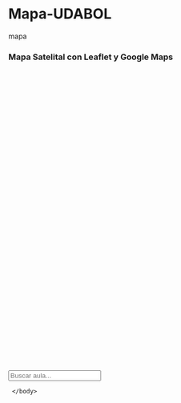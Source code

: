 # Mapa-UDABOL
mapa
<!DOCTYPE html>
<html lang="es">
<head>
  <meta charset="UTF-8">
  <meta name="viewport" content="width=device-width, initial-scale=1.0">
  <title>Mapa Satelital con Leaflet y Google Maps</title>
  <link rel="stylesheet" href="https://unpkg.com/leaflet@1.7.1/dist/leaflet.css" />
  <style>
    #map {
      height: 600px;
      width: 100%;
    }
  </style>
</head>
<body>

<h3>Mapa Satelital con Leaflet y Google Maps</h3>
<div id="map"></div>

<script src="https://unpkg.com/leaflet@1.7.1/dist/leaflet.js"></script>
<script src="https://maps.googleapis.com/maps/api/js?key=TU_API_KEY"></script>
<script>
  // Inicializar el mapa
  var map = L.map('map').setView([-17.390744, -66.068831], 17); // Coordenadas iniciales

  // Añadir la capa de Google Maps Satelital
  L.tileLayer('https://{s}.google.com/vt/lyrs=s&x={x}&y={y}&z={z}', {
    maxZoom: 20,
    subdomains: ['mt0', 'mt1', 'mt2', 'mt3'],
  }).addTo(map);

  // Definir íconos personalizados
  var icons = {
    'apoyo academico': L.icon({ iconUrl: 'iconos/Apoyo Academico.png', iconSize: [32, 32], iconAnchor: [16, 32] }),
    'arquitectura': L.icon({ iconUrl: 'iconos/Arquitectura.png', iconSize: [32, 32], iconAnchor: [16, 32] }),
    'aulas': L.icon({ iconUrl: 'iconos/Aulas.png', iconSize: [32, 32], iconAnchor: [16, 32] }),
    'aulas g': L.icon({ iconUrl: 'iconos/Aulas G.png', iconSize: [32, 32], iconAnchor: [16, 32] }),
    'secretaria': L.icon({ iconUrl: 'iconos/Secretaria.png', iconSize: [32, 32], iconAnchor: [16, 32] }),
    'aula docente': L.icon({ iconUrl: 'iconos/Aula Docentes.png', iconSize: [32, 32], iconAnchor: [16, 32] }),
    'baño administrativo': L.icon({ iconUrl: 'iconos/Baño Administrativo.png', iconSize: [32, 32], iconAnchor: [16, 32] }),
    'baño': L.icon({ iconUrl: 'iconos/Baño.png', iconSize: [32, 32], iconAnchor: [16, 32] }),
    'biblioteca': L.icon({ iconUrl: 'iconos/Biblioteca.png', iconSize: [32, 32], iconAnchor: [16, 32] }),
    'cajas': L.icon({ iconUrl: 'iconos/Cajas.png', iconSize: [32, 32], iconAnchor: [16, 32] }),
    'cartera': L.icon({ iconUrl: 'iconos/Cartera.png', iconSize: [32, 32], iconAnchor: [16, 32] }),
    'centro de computos': L.icon({ iconUrl: 'iconos/Centro de Computos.png', iconSize: [32, 32], iconAnchor: [16, 32] }),
    'comedor': L.icon({ iconUrl: 'iconos/Comedor.png', iconSize: [32, 32], iconAnchor: [16, 32] }),
    'fotocopias': L.icon({ iconUrl: 'iconos/Fotocopias.png', iconSize: [32, 32], iconAnchor: [16, 32] }),
    'informacion': L.icon({ iconUrl: 'iconos/Informacion.png', iconSize: [32, 32], iconAnchor: [16, 32] }),
    'investigacion': L.icon({ iconUrl: 'iconos/Investigacion.png', iconSize: [32, 32], iconAnchor: [16, 32] }),
    'jefatura': L.icon({ iconUrl: 'iconos/Jefatura.png', iconSize: [32, 32], iconAnchor: [16, 32] }),
    'medicina': L.icon({ iconUrl: 'iconos/Medicina.png', iconSize: [32, 32], iconAnchor: [16, 32] }),
    'piscina': L.icon({ iconUrl: 'iconos/Piscina.png', iconSize: [32, 32], iconAnchor: [16, 32] }),
    'laboratorio de telecom': L.icon({ iconUrl: 'iconos/Laboratorio de Telecom.png', iconSize: [32, 32], iconAnchor: [16, 32] }),
    'sala audiovisual': L.icon({ iconUrl: 'iconos/Sala Audiovisual.png', iconSize: [32, 32], iconAnchor: [16, 32] }),
    'sala de estudiantes': L.icon({ iconUrl: 'iconos/Sala de Estudiantes.png', iconSize: [32, 32], iconAnchor: [16, 32] }),
  };

  // Coordenadas de las aulas desde el CSV (ahora con el campo 'tipo' incluido)
        var aulas = [
          { aula: 'Cc1', coords: [-17.390790, -66.06878], descripcion: 'Ingenieria/Arquitectura', tipo: 'centro de computos' },
          { aula: 'Cc2', coords: [-17.390740, -66.06875], descripcion: 'Ingenieria/Arquitectura', tipo: 'centro de computos' },
          { aula: 'Cc3', coords: [-17.390690, -66.06872], descripcion: 'Ingenieria/Arquitectura', tipo: 'centro de computos' },
          { aula: 'Cc4', coords: [-17.390640, -66.06869], descripcion: 'Ingenieria/Arquitectura', tipo: 'centro de computos' },
          { aula: 'C1', coords: [-17.390375, -66.068930], descripcion: 'Medicina', tipo: 'medicina' },
          { aula: 'C2', coords: [-17.390400, -66.068890], descripcion: 'Medicina', tipo: 'medicina' },
          { aula: 'C3', coords: [-17.390437, -66.068830], descripcion: 'Medicina', tipo: 'medicina' },
          { aula: 'C4', coords: [-17.390474, -66.068760], descripcion: 'Medicina', tipo: 'medicina' },
          { aula: 'D1', coords: [-17.390620, -66.068504], descripcion: 'Arquitectura', tipo: 'arquitectura' },
          { aula: 'D2', coords: [-17.390605, -66.068527], descripcion: 'Arquitectura', tipo: 'arquitectura' },
          { aula: 'D3', coords: [-17.390575, -66.068576], descripcion: 'Arquitectura', tipo: 'arquitectura' },
          { aula: 'D4', coords: [-17.390545, -66.068625], descripcion: 'Arquitectura', tipo: 'arquitectura' },
          { aula: 'D5', coords: [-17.390516, -66.068681], descripcion: 'Arquitectura', tipo: 'arquitectura' },
          { aula: 'A1', coords: [-17.390853, -66.069033], descripcion: 'Medicina', tipo: 'medicina' },
          { aula: 'A2', coords: [-17.390895, -66.068956], descripcion: 'Medicina', tipo: 'medicina' },
          //{ aula: 'A3', coords: [-17.39102474171155, -66.06875205134645], descripcion: 'Medicina', tipo: 'medicina' },
          { aula: 'Informacion y Marqueting', coords: [-17.390935, -66.068876], descripcion: 'Información y Marketing', tipo: 'informacion' },
        // { aula: 'Chicas', coords: [-17.390409,-66.068357], descripcion: 'AREAS DE SANIDAD', tipo: 'baño' },
          { aula: 'Chicos', coords: [-17.390409,-66.068357], descripcion: 'Medicina', tipo: 'baño' },
          { aula: 'Piscina', coords: [-17.390460477082208, -66.0681858430601], descripcion: 'AREAS DE CONVIVENCIA', tipo: 'piscina' },
          { aula: 'Comedor', coords: [-17.390432, -66.067859], descripcion: 'AREAS DE CONVIVENCIA', tipo: 'comedor' },
          { aula: 'Jefaturas', coords: [-17.390530, -66.068320], descripcion: 'planta baja', tipo: 'jefatura' },
          { aula: 'Biblioteca', coords: [-17.390896, -66.068460], descripcion: 'Biblioteca', tipo: 'biblioteca' },
          { aula: 'Cajas-Ventanilla Unica', coords: [-17.390835, -66.068485], descripcion: 'planta baja', tipo: 'cajas' },
          { aula: 'Sala Audio Visual', coords: [-17.390940452135812, -66.06870538980458], descripcion: 'Sala Audio Visual', tipo: 'sala audiovisual' },
          { aula: 'Fotocopiadora', coords: [-17.390888795550488, -66.06875162673037], descripcion: 'Fotocopiadora', tipo: 'fotocopias' },
          { aula: 'Apoyo Académico', coords: [-17.390668, -66.068456], descripcion: 'Apoyo Académico', tipo: 'apoyo academico' },
          { aula: 'Sala de Estudiantes',coords:[-17.390635, -66.068430], descripcion: 'Sala de Estudiantes', tipo: 'sala de estudiantes' },
          ///{ aula: 'Cartera', coords: [-17.390620, -66.068343], descripcion: 'Cartera', tipo: 'cartera' },
          { aula: 'Aulas Docente', coords: [-17.390641, -66.068367], descripcion: 'Aulas Docente', tipo: 'aula docente' },
          { aula: 'Aula T3', coords: [-17.390750, -66.068310], descripcion: 'Planta Baja', tipo: 'aulas' },
          { aula: 'Laboratorio de Telecom', coords: [-17.390830, -66.068270], descripcion: 'planta baja', tipo: 'laboratorio de telecom' },
          { aula: 'Secretaria Regional', coords: [-17.390810, -66.068420], descripcion: 'planta baja', tipo: 'secretaria' },
          
          //{ aula: 'Sala de Investigacion', coords: [-17.390681, -66.068340], descripcion: 'Sala de Investigación', tipo: 'investigacion' },
          { aula: 'Aula G-12, G-5', coords: [-17.390820, -66.068369], descripcion: 'piso 1', tipo: 'aulas g' },
          { aula: 'Baños Administrativos', coords: [-17.390749, -66.068489], descripcion: 'piso 1', tipo: 'baño administrativo' },
          //{ aula: 'Aula G-16', coords: [-17.390679, -66.068302], descripcion: 'Aula G', tipo: 'aulas g' },
          { aula: 'Aula G-16, G-19', coords: [-17.390700, -66.068377], descripcion: 'Aula G', tipo: 'aulas g' },
          { aula: 'Aula G-17, G-18', coords: [-17.390783, -66.068415], descripcion: 'piso 2', tipo: 'aulas g' }
        ];


  // Añadir los marcadores al mapa con íconos personalizados
  aulas.forEach(function(punto) {
    var icono = icons[punto.tipo] || icons['aulas']; // Asigna el ícono basado en el tipo, o el ícono de aulas si no se especifica
    var marker = L.marker(punto.coords, { icon: icono }).addTo(map);
    marker.bindPopup(`<b>${punto.aula}</b><br>${punto.descripcion}`);
    
    //var aulaMarker = L.marker([latitude, longitude]).addTo(map);
    //aulaMarker.bindPopup("<b>Aula 101</b><br>Capacidad: 30 alumnos.<br>Edificio A, planta baja.");
  //aulaMarker.bindTooltip("Aula 101").openTooltip();  // Tooltip al pasar el mouse
  });

    // Coordenadas de la ruta entre dos aulas o edificios
      var routePalliso = [ // entrada puerta principal y pasillo
        [-17.390699,-66.069058],[-17.390915,-66.068647],   // Coordenada de entrada a pasillo
        [-17.391074,-66.068745],[-17.390479,-66.068378], //pasillo
        [-17.390409,-66.068357],// punto baño
      ];var route1 = L.polyline(routePalliso, { color:'blue', weight: 4 }).addTo(map); //entrada principal a pasillos y Baños mujer, varones
      
      var routeC1= [
        [-17.390375,-66.068953],[-17.390639,-66.068479], //coordenada de aulas de C1 A d1
      ];var route1 = L.polyline(routeC1, { color: 'blue', weight: 4 }).addTo(map);
      
      var routeCC1 = [
        [-17.390562,-66.068620],[-17.390840,-66.068786],  //coordenada aulas Cc1 a cc4
      ];var route1 = L.polyline(routeCC1, { color:'blue', weight: 4 }).addTo(map);

    var routeA = [
      [-17.390729,-66.069006],[-17.390841,-66.069074],  //pasillo a1, a2, marketing
      [-17.390967,-66.068842],[-17.390850,-66.068772],  //pasillo a1, a2, marketing
    ];var route1 = L.polyline(routeA,{ color: 'blue', weight: 4 }).addTo(map);
    
    var routeCo = [
      [-17.390432, -66.067859], // punto comedor
      [-17.390535, -66.068086], //punto pisina
      [-17.390470, -66.068374],  // paso esquina 
    ];var route1 = L.polyline(routeCo, { color: 'blue', weight:4 }).addTo(map);

    var routebiblio = [ //ruta biblioteca y caja unica y ventanilla
      [-17.390885, -66.068460],
      [-17.390816, -66.068581],
    ];var route1 = L.polyline(routebiblio,{ color:'blue', weight:4 }).addTo(map);
    

    var routeLb = [ // piso uno, entrada alaboratorio de computo
      [-17.390579, -66.068436],[-17.390609, -66.068386],
      [-17.390688, -66.068432],[-17.390785, -66.068276],
      [-17.390705, -66.068406],[-17.390732, -66.068425],
      [-17.390715, -66.068456],[-17.390720, -66.068459],
      [-17.390743, -66.068419],[-17.390763, -66.068433],
      [-17.390730, -66.068489],[-17.390780, -66.068404],
      //[-17.390723, -66.068369],[-17.390809 , -66.06822],
    ];var route1 = L.polyline(routeLb, { color: 'blue', weight:4 }).addTo(map);
        
    var routeP1 = [ // ruta para g6
      [-17.390545, -66.068418],[-17.390546, -66.068409],
      [-17.390536, -66.068399],[-17.390555, -66.068372],
      [-17.390549, -66.068368],[-17.390547, -66.068360],
      [-17.390553, -66.068350],[-17.390543, -66.068330], 
      [-17.390553, -66.068300],
      [-17.390578, -66.068295], 
    ];var route1 = L.polyline(routeP1, { color: '#9b00ff', weight:4 }).addTo(map);// pisos 1 pa g-9


    var routePiso1 = [ 
      [-17.390705, -66.068406],
      [-17.390732, -66.068425],
      [-17.390715, -66.068456],
      [-17.390720, -66.068459],
      [-17.390743, -66.068419],
      [-17.390763, -66.068433],
      [-17.390730, -66.068489],
      [-17.390780, -66.068404],
      [-17.390720, -66.068369],
      [-17.390809 , -66.068229],
    ];var route1 = L.polyline(routePiso1, { color: '#9b00ff', weight: 4 }).addTo(map); //piso1
  
          
    var routeCoordinates4 = [ //piso 2 g-16,g-17,g-18,g-19
      [-17.390555, -66.068372],
      [-17.390565, -66.068366], 
      [-17.390578, -66.068362],
      [-17.390578, -66.068362],
      [-17.390583, -66.068348],
      [-17.390561, -66.068330],
      [-17.390561, -66.068320],
      [-17.390569, -66.068315],
      [-17.390592, -66.068330],                  
      [-17.390622, -66.068282],
      [-17.390814, -66.068410],
      ];var route1 = L.polyline(routeCoordinates4, { color: '#ff00e0', weight:4 }).addTo(map); //piso2
          
       
   </script>
   <input type="text" id="searchBox" placeholder="Buscar aula..." />

   <script>
     document.getElementById('searchBox').addEventListener('input', function(e) {
       var searchText = e.target.value.toLowerCase();
       map.eachLayer(function (layer) {
         if (layer instanceof L.Marker && layer.getPopup().getContent().toLowerCase().includes(searchText)) {
           layer.openPopup();
         } else {
           layer.closePopup();
         }
       });
     });
   </script>




   

     </body>
</html>

